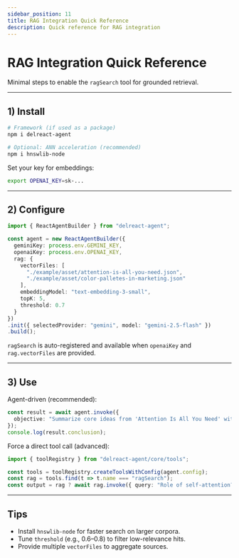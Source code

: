 ```yaml
---
sidebar_position: 11
title: RAG Integration Quick Reference
description: Quick reference for RAG integration
---
```


# RAG Integration Quick Reference

Minimal steps to enable the `ragSearch` tool for grounded retrieval.

---

## 1) Install

```bash
# Framework (if used as a package)
npm i delreact-agent

# Optional: ANN acceleration (recommended)
npm i hnswlib-node
```

Set your key for embeddings:

```bash
export OPENAI_KEY=sk-...
```

---

## 2) Configure

```typescript
import { ReactAgentBuilder } from "delreact-agent";

const agent = new ReactAgentBuilder({
  geminiKey: process.env.GEMINI_KEY,
  openaiKey: process.env.OPENAI_KEY,
  rag: {
    vectorFiles: [
      "./example/asset/attention-is-all-you-need.json",
      "./example/asset/color-palletes-in-marketing.json"
    ],
    embeddingModel: "text-embedding-3-small",
    topK: 5,
    threshold: 0.7
  }
})
.init({ selectedProvider: "gemini", model: "gemini-2.5-flash" })
.build();
```

`ragSearch` is auto-registered and available when `openaiKey` and `rag.vectorFiles` are provided.

---

## 3) Use

Agent-driven (recommended):

```typescript
const result = await agent.invoke({
  objective: "Summarize core ideas from 'Attention Is All You Need' with citations"
});
console.log(result.conclusion);
```

Force a direct tool call (advanced):

```typescript
import { toolRegistry } from "delreact-agent/core/tools";

const tools = toolRegistry.createToolsWithConfig(agent.config);
const rag = tools.find(t => t.name === "ragSearch");
const output = rag ? await rag.invoke({ query: "Role of self-attention?" }) : null;
```

---

## Tips

- Install `hnswlib-node` for faster search on larger corpora.
- Tune `threshold` (e.g., 0.6–0.8) to filter low-relevance hits.
- Provide multiple `vectorFiles` to aggregate sources.

